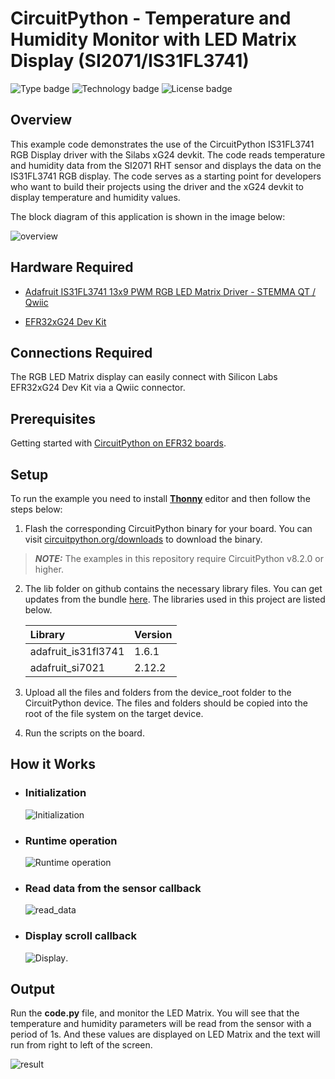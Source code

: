 # CircuitPython - Temperature and Humidity Monitor with LED Matrix Display (SI2071/IS31FL3741) #

![Type badge](https://img.shields.io/badge/dynamic/json?url=https://raw.githubusercontent.com/SiliconLabs/application_examples_ci/master/circuitpython/cp_temperature_and_humidty_monitor_common.json&label=Type&query=type&color=green)
![Technology badge](https://img.shields.io/badge/dynamic/json?url=https://raw.githubusercontent.com/SiliconLabs/application_examples_ci/master/circuitpython/cp_temperature_and_humidty_monitor_common.json&label=Technology&query=technology&color=green)
![License badge](https://img.shields.io/badge/dynamic/json?url=https://raw.githubusercontent.com/SiliconLabs/application_examples_ci/master/circuitpython/cp_temperature_and_humidty_monitor_common.json&label=License&query=license&color=green)
## Overview ##

This example code demonstrates the use of the CircuitPython IS31FL3741 RGB Display driver with the Silabs xG24 devkit. The code reads temperature and humidity data from the SI2071 RHT sensor and displays the data on the IS31FL3741 RGB display. The code serves as a starting point for developers who want to build their projects using the driver and the xG24 devkit to display temperature and humidity values.

The block diagram of this application is shown in the image below:

![overview](docs/overview.png)

## Hardware Required ##

- [Adafruit IS31FL3741 13x9 PWM RGB LED Matrix Driver - STEMMA QT / Qwiic](https://www.adafruit.com/product/5201)

- [EFR32xG24 Dev Kit](https://www.silabs.com/development-tools/wireless/efr32xg24-dev-kit?tab=overview)

## Connections Required ##

The RGB LED Matrix display can easily connect with Silicon Labs
EFR32xG24 Dev Kit via a Qwiic connector.

## Prerequisites ##

Getting started with [CircuitPython on EFR32 boards](../doc/running_circuitpython.md).


## Setup ##

To run the example you need to install **[Thonny](https://thonny.org/)** editor and then follow the steps below:

1. Flash the corresponding CircuitPython binary for your board. You can visit [circuitpython.org/downloads](https://circuitpython.org/downloads?q=silabs) to download the binary.

> **_NOTE:_** The examples in this repository require CircuitPython v8.2.0 or higher.

2. The lib folder on github contains the necessary library files. You can get updates from the bundle [here](https://circuitpython.org/libraries). The libraries used in this project are listed below.

    | Library           | Version           |
    |:----------------- |:------------------|
    | adafruit_is31fl3741 |       1.6.1       |
    | adafruit_si7021  |       2.12.2      |

3. Upload all the files and folders from the device_root folder to the CircuitPython device. The files and folders should be copied into the root of the file system on the target device.

4. Run the scripts on the board.

## How it Works ##

- ### Initialization ###

    ![Initialization](docs/init.png)

- ### Runtime operation ###

    ![Runtime operation](docs/runtime.png)

- ### Read data from the sensor callback ###

    ![read_data](docs/read_sensor_data_event.png)

- ### Display scroll callback ###

    ![Display](docs/display_scroll.png).

## Output ##

Run the **code.py** file, and monitor the LED Matrix. You will see that the temperature and humidity parameters will be read from the sensor with a period of 1s. And these values ​​are displayed on LED Matrix and the text will run from right to left of the screen.

![result](docs/result.gif)
